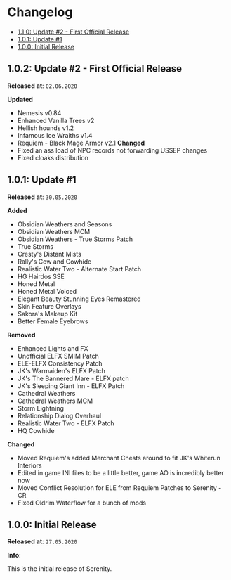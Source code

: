 # Changelog
- [1.1.0: Update #2 - First Official Release](#102-update-2---first-official-release)
- [1.0.1: Update #1](#101-update-1)
- [1.0.0: Initial Release](#100-initial-release)


## 1.0.2: Update #2 - First Official Release
**Released at**: `02.06.2020`

**Updated**
- Nemesis v0.84
- Enhanced Vanilla Trees v2
- Hellish hounds v1.2
- Infamous Ice Wraiths v1.4
- Requiem - Black Mage Armor v2.1
**Changed**
- Fixed an ass load of NPC records not forwarding USSEP changes
- Fixed cloaks distribution

## 1.0.1: Update #1

**Released at**: `30.05.2020`

**Added**
- Obsidian Weathers and Seasons
- Obsidian Weathers MCM
- Obsidian Weathers - True Storms Patch
- True Storms
- Cresty's Distant Mists
- Rally's Cow and Cowhide
- Realistic Water Two - Alternate Start Patch
- HG Hairdos SSE
- Honed Metal
- Honed Metal Voiced
- Elegant Beauty Stunning Eyes Remastered
- Skin Feature Overlays
- Sakora's Makeup Kit
- Better Female Eyebrows

**Removed**
- Enhanced Lights and FX
- Unofficial ELFX SMIM Patch
- ELE-ELFX Consistency Patch
- JK's Warmaiden's ELFX Patch
- JK's The Bannered Mare - ELFX patch
- JK's Sleeping Giant Inn - ELFX Patch
- Cathedral Weathers
- Cathedral Weathers MCM
- Storm Lightning
- Relationship Dialog Overhaul
- Realistic Water Two - ELFX Patch
- HQ Cowhide

**Changed**
- Moved Requiem's added Merchant Chests around to fit JK's Whiterun Interiors
- Edited in game INI files to be a little better, game AO is incredibly better now
- Moved Conflict Resolution for ELE from Requiem Patches to Serenity - CR
- Fixed Oldrim Waterflow for a bunch of mods


## 1.0.0: Initial Release

**Released at**: `27.05.2020`

**Info**:

This is the initial release of Serenity.
